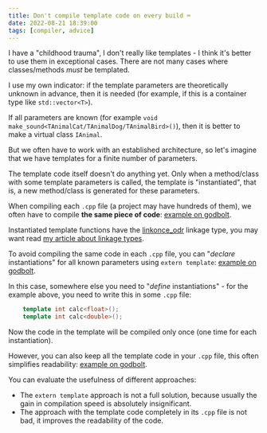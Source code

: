 ```yaml
---
title: Don't compile template code on every build ⌨️
date: 2022-08-21 18:39:00
tags: [compiler, advice]
---
```


I have a "childhood trauma", I don't really like templates -
I think it's better to use them in exceptional cases.
There are not many cases where classes/methods *must* be templated.

I use my own indicator: if the template parameters are theoretically unknown in advance, then it is needed (for example,
if this is a container type like `std::vector<T>`).

If all parameters are known (for example `void make_sound<TAnimalCat/TAnimalDog/TAnimalBird>()`), then it is better to make a virtual class `IAnimal`.

But we often have to work with an established architecture, so let's imagine that we have templates for a finite number of parameters.

The template code itself doesn't do anything yet.
Only when a method/class with some template parameters is called, the template is "instantiated", that is,
a new method/class is generated for these parameters.

When compiling each `.cpp` file (a project may have hundreds of them),
we often have to compile **the same piece of code**: [example on godbolt](https://godbolt.org/z/7565KfaE4).

Instantiated template functions have the [linkonce_odr](https://releases.llvm.org/8.0.1/docs/LangRef.html#linkage-types) linkage type,
you may want read [my article about linkage types](/posts/practical-linkage-types/).

To avoid compiling the same code in each `.cpp` file,
you can "*declare* instantiations" for all known parameters using `extern template`: [example on godbolt](https://godbolt.org/z/fq1bKEz4v).

In this case, somewhere else you need to "*define* instantiations" - for the example above, you need to write this in some `.cpp` file:
```c++
    template int calc<float>();
    template int calc<double>();
```
Now the code in the template will be compiled only once (one time for each instantiation).

However, you can also keep all the template code in your `.cpp` file, this often simplifies readability: [example on godbolt](https://godbolt.org/z/7hbhqn6bf).

You can evaluate the usefulness of different approaches:
- The `extern template` approach is not a full solution, because usually the gain in compilation speed is absolutely insignificant.
- The approach with the template code completely in its `.cpp` file is not bad, it improves the readability of the code.
